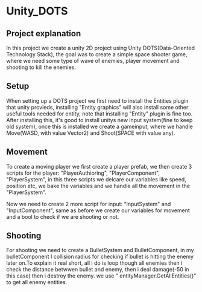 # Unity_DOTS

## Project explanation
 In this project we create a unity 2D project using Unity DOTS(Data-Oriented Technology Stack), the goal was to create a simple space shooter game, where we need some type of wave of enemies, player movement and shooting to kill the enemies.

 ## Setup
 When setting up a DOTS project we first need to install the Entities plugin that unity provieds, installing "Entity graphics" will also install some other useful tools needed for entity, note that installing "Entity" plugin is fine too. After installing this, it's good to install unitys new input system(fine to keep old system), once this is installed we create a gameinput, where we handle Move(WASD, with value Vector2) and Shoot(SPACE with value any).

 ## Movement
 To create a moving player we first create a player prefab, we then create 3 scripts for the player: "PlayerAuthioring", "PlayerComponent", "PlayerSystem", in this three scripts we delcare our variables like speed, position etc, we bake the variables and we handle all the movement in the "PlayerSystem".

 Now we need to create 2 more script for input: "InputSystem" and "InputComponent", same as before we create our variables for movement and a bool to check if we are shooting or not.

 ## Shooting 
For shooting we need to create a BulletSystem and BulletComponent, in my bulletComponent I collision radius for checking if bullet is hitting the enemy later on.To explain it real short, all i do is loop though all enemies then i check the distance betwwen bullet and enemy, then i deal damage(-50 in this case) then i destroy the enemy. we use " entityManager.GetAllEntities()" to get all enemy entities.
